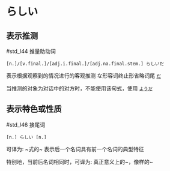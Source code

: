# らしい

## 表示推测
 #std_l44
推量助动词

```nihongo
[n.]/[v.final.]/[adj.i.final.]/[adj.na.final.stem.] らしいだ
```
表示根据观察到的情况进行的客观推测
な形容词终止形省略词尾 [`だ`](だ.md)  

当推测的对象为对话中的对方时，不能使用该句式，使用 [`ようだ`](ようだ.md)

## 表示特色或性质
 #std_l46
接尾词
```nihongo
[n.] らしい [n.]
```
可译为: ~式的~
表示后一个名词具有前一个名词的典型特征

特别地，当前后名词相同时，可译为: 真正意义上的~，像样的~
